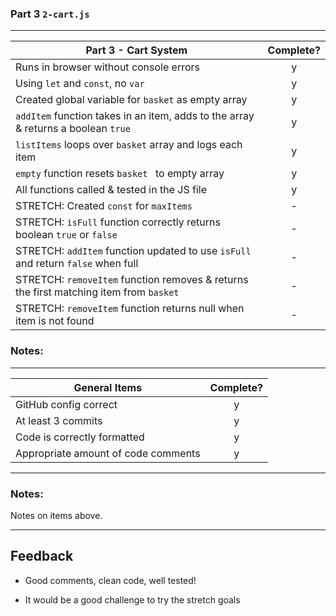 ### Part 3 `2-cart.js`

---

| Part 3 - Cart System                                                                   | Complete? |
| -------------------------------------------------------------------------------------- | :-------: |
| Runs in browser without console errors                                                 |     y     |
| Using `let` and `const`, no `var`                                                      |     y     |
| Created global variable for `basket` as empty array                                    |     y     |
| `addItem` function takes in an item, adds to the array & returns a boolean `true`      |     y     |
| `listItems` loops over `basket` array and logs each item                               |     y     |
| `empty` function resets `basket ` to empty array                                       |     y     |
| All functions called & tested in the JS file                                           |     y     |
| STRETCH: Created `const` for `maxItems`                                                |     -     |
| STRETCH: `isFull` function correctly returns boolean `true` or `false`                 |     -     |
| STRETCH: `addItem` function updated to use `isFull` and return `false` when full       |     -     |
| STRETCH: `removeItem` function removes & returns the first matching item from `basket` |     -     |
| STRETCH: `removeItem` function returns null when item is not found                     |     -     |

### Notes:

---

| General Items                       | Complete? |
| ----------------------------------- | :-------: |
| GitHub config correct               |     y     |
| At least 3 commits                  |     y     |
| Code is correctly formatted         |     y     |
| Appropriate amount of code comments |     y     |

---

### Notes:

Notes on items above.

---

## Feedback

- Good comments, clean code, well tested!

- It would be a good challenge to try the stretch goals
